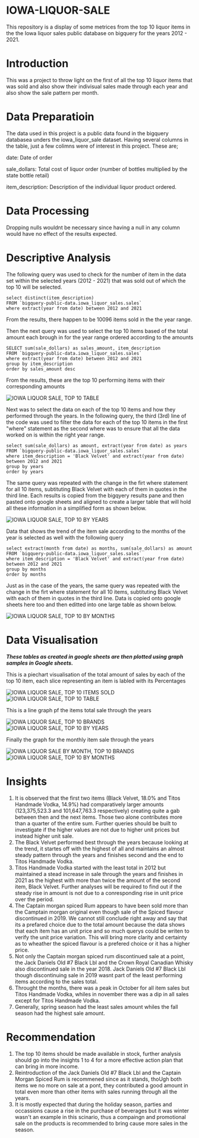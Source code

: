 # IOWA-LIQUOR-SALE

This repository is a display of some metrices from the top 10 liquor items in the the Iowa liquor sales public database on bigquery for the years 2012 - 2021.


# Introduction

This was a project to throw light on the first of all the top 10 liquor items that was sold and also show their indivisual sales made through each year and also show the sale pattern per month.


# Data Preparatioin

The data used in this project is a public data found in the bigquery databasea unders the iowa_liquor_sale dataset. Having several columns in the table, just a few colimns were of interest in this project. These are;

date: Date of order

sale_dollars: Total cost of liquor order (number of bottles multiplied by the state bottle retail)

item_description: Description of the individual liquor product ordered.


# Data Processing

Dropping nulls wouldnt be necessary since having a null in any column would have no effect of the results expected. 

# Descriptive Analysis

The following query was used to check for the number of item in the data set within the selected years (2012 - 2021) that was sold out of which the top 10 will be selected.

```
select distinct(item_description)
FROM `bigquery-public-data.iowa_liquor_sales.sales`
where extract(year from date) between 2012 and 2021
```

From the results, there happen to be 10096 items sold in the the year range.

Then the next query was used to select the top 10 items based of the total amount each brough in for the year range ordered according to the amounts

```
SELECT sum(sale_dollars) as sales_amount, item_description  
FROM `bigquery-public-data.iowa_liquor_sales.sales` 
where extract(year from date) between 2012 and 2021
group by item_description
order by sales_amount desc
```
From the results, these are the top 10 performing items with their corresponding amounts

![IOWA LIQUOR SALE, TOP 10 TABLE](https://user-images.githubusercontent.com/107520777/177021000-c7c7b27c-a3c6-4bb2-ac5e-115dadac61f4.PNG)

Next was to select the data on each of the top 10 items and how they performed through the years. In the following query, the third (3rd) line of the code was used to filter the data for each of the top 10 items in the first "where" statement as the second where was to ensure that all the data worked on is within the right year range.

```
select sum(sale_dollars) as amount, extract(year from date) as years
FROM `bigquery-public-data.iowa_liquor_sales.sales`
where item_description = 'Black Velvet' and extract(year from date) between 2012 and 2021
group by years
order by years
```
The same query was repeated with the change in the firt where statement for all 10 items, subtituting Black Velvet with each of them in quotes in the third line. Each results is copied from the bigqyery results pane and then pasted onto google sheets and aligned to create a larger table that will hold all these information in a simplified form as shown below.

![IOWA LIQUOR SALE, TOP 10 BY YEARS](https://user-images.githubusercontent.com/107520777/177021273-0807cf54-cada-45b8-bcb4-137955441ed1.PNG)


Data that shows the trend of the item sale according to the months of the year is selected as well with the following query

```
select extract(month from date) as months, sum(sale_dollars) as amount
FROM `bigquery-public-data.iowa_liquor_sales.sales`
where item_description = 'Black Velvet' and extract(year from date) between 2012 and 2021
group by months
order by months
```

Just as in the case of the years, the same query was repeated with the change in the firt where statement for all 10 items, subtituting Black Velvet with each of them in quotes in the third line. Data is copied onto google sheets here too and then editted into one large table as shown below.

![IOWA LIQUOR SALE, TOP 10 BY MONTHS](https://user-images.githubusercontent.com/107520777/177021675-ec7770e7-557f-4765-8b86-7a94b45c59b1.PNG)



# Data Visualisation

***These tables as created in google sheets are then plotted using graph samples in Google sheets.***

This is a piechart visualisation of the total amount of sales by each of the top 10 item, each slice representing an item is labled with its Percentages 

![IOWA LIQUOR SALE, TOP 10 ITEMS SOLD](https://user-images.githubusercontent.com/107520777/177021870-71d4bc3b-5ce2-4cfd-8a6a-dd1b8524a3d3.png)
![IOWA LIQUOR SALE, TOP 10 TABLE](https://user-images.githubusercontent.com/107520777/177021881-48ff4df0-d30a-497c-b4a8-8d0659616aae.PNG)

This is a line graph pf the items total sale through the years

![IOWA LIQUOR SALE, TOP 10 BRANDS](https://user-images.githubusercontent.com/107520777/177021908-3f688d1e-cda9-4b02-8b03-56b0d018c299.png)
![IOWA LIQUOR SALE, TOP 10 BY YEARS](https://user-images.githubusercontent.com/107520777/177021921-a8dd55ed-6716-43c9-8e08-6a7048c97617.PNG)

Finally the graph for the monthly item sale through the years

![IOWA LIQUOR SALE BY MONTH, TOP 10 BRANDS](https://user-images.githubusercontent.com/107520777/177021943-fbad49b3-bf27-43f8-9fd6-235c64390bfb.png)
![IOWA LIQUOR SALE, TOP 10 BY MONTHS](https://user-images.githubusercontent.com/107520777/177021951-7f82d56f-9f3c-4c21-9e9b-f77ddf144501.PNG)



# Insights

1. It is observed that the first two items (Black Velvet, 18.0% and Titos Handmade Vodka, 14.9%) had comparatively larger amounts (123,375,523.3 and 101,647,763.3 respectively) creating quite a gab between then and the next items. Those two alone contributes more than a quarter of the entire sum. Further queries should be built to investigate if the higher values are not due to higher unit prices but instead higher unit sale.
2. The Black Velvet performed best through the years because looking at the trend, it startes off with the highest of all and maintains an almost steady pattern through the years and finishes second and the end to Titos Handmade Vodka.
3. Titos Handmade Vodka started with the least total in 2012 but maintained a stead increase in sale through the years and finishes in 2021 as the highest with more than twice the amount of the second item, Black Velvet. Further analyses will be required to find out if the steady rise in amount is not due to a conresponding rise in unit price over the period.
4. The Captain morgan spiced Rum appears to have been sold more than the Camptain morgan original even though sale of the Spiced flavour discontinued in 2019. We cannot still conclude right away and say that its a prefared choice due to the total amount because the data shows that each item has an unit price and so much querys could be writen to verify the unit price variation. This will bring more clarity and certainty as to wheather the spiced flavour is a prefered choice or it has a higher price.
5. Not only the Captain morgan spiced rum discontinued sale at a point, the Jack Daniels Old #7 Black Lbl and the Crown Royal Canadian Whisky also discontinued sale in the year 2018. Jack Daniels Old #7 Black Lbl though discontinuing sale in 2019 wasnt part of the least performing items according to the sales total.
6. Throught the months, there was a peak in October for all item sales but Titos Handmade Vodka, whiles in november there was a dip in all sales except for Titos Handmade Vodka.
7. Generally, spring season had the least sales amount whiles the fall season had the highest sale amount.



# Recommendation

1. The top 10 items should be made available in stock, further analysis should go into the insights 1 to 4 for a more effective action plan that can bring in more income.
2. Reintroduction of the Jack Daniels Old #7 Black Lbl and the Captain Morgan Spiced Rum is recommened since as it stands, thoUgh both items we no more on sale at a pont, they contributed a good amount in total even more than other items with sales running through all the years.
3. It is mostly expected that during the holiday season, parties and occassions cause a rise in the purchase of beverages but it was winter wasn't an example in this scinario, thus a compaingn and promotional sale on the products is recommended to bring cause more sales in the season.

















